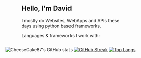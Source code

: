 <div style="display: flex; align-items: center; justify-content: center">
<div>
<h2>Hello, I'm David </h2>
<p>I mostly do Websites, WebApps and APIs these<br/>
days using python based frameworks.</p>
<p>Languages & frameworks I work with:</p>
</div>

</div>

<div style="text-align: center">

![CheeseCake87's GitHub stats](https://github-readme-stats.vercel.app/api?username=CheeseCake87&show_icons=true&theme=dark)
[![GitHub Streak](http://github-readme-streak-stats.herokuapp.com?user=CheeseCake87&theme=dark)](https://git.io/streak-stats)
[![Top Langs](https://github-readme-stats.vercel.app/api/top-langs/?username=CheeseCake87&layout=compact)](https://github.com/anuraghazra/github-readme-stats)

</div>
